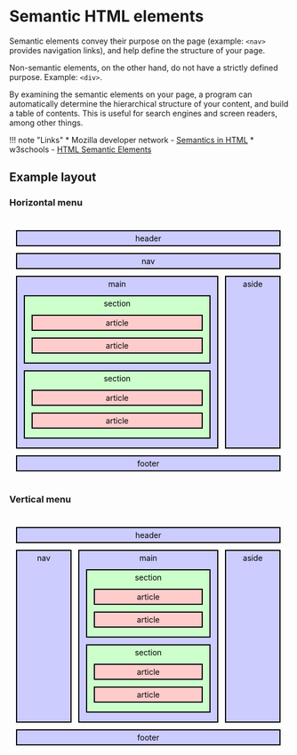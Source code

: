 # Semantic HTML elements

Semantic elements convey their purpose on the page (example: `<nav>` provides navigation links), and help define the structure of your page.

Non-semantic elements, on the other hand, do not have a strictly defined purpose. Example:&nbsp;`<div>`.

By examining the semantic elements on your page, a program can automatically determine the hierarchical structure of your content, and build a table of contents. This is useful for search engines and screen readers, among other things.

!!! note "Links"
    * Mozilla developer network - [Semantics in HTML](https://developer.mozilla.org/en-US/docs/Glossary/semantics#semantics_in_html)
    * w3schools - [HTML Semantic Elements](https://www.w3schools.com/html/html5_semantic_elements.asp)

## Example layout

<style>
    .semantic-example-container {
        width: 500px;
        --semantic-example-margin: 12px;
        margin-bottom: 40px;
        margin-top: 40px;
    }
    .semantic-example {
        border: 2px solid black;
        box-sizing: border-box;
        text-align: center;
        margin: var(--semantic-example-margin);
        padding-top: 4px;
        padding-bottom: 4px;
        color: black;
        background: #CCCCFF;
        box-shadow: var(--shadow-offset-high-X) var(--shadow-offset-high) var(--shadow-blur-high) var(--shadow-color-high);
    }

    .semantic-example > .semantic-example {
        background: #CCFFCC;
    }

    .semantic-example > .semantic-example > .semantic-example {
        background: #FFCCCC;
    }

    .semantic-example > .semantic-example > .semantic-example > .semantic-example {
        background: #FFFFAA;
    }

    .semantic-example-flex {
        display: flex;
        gap: var(--semantic-example-margin);
        margin-left: var(--semantic-example-margin);
        margin-right: var(--semantic-example-margin);
    }

    .semantic-example-flex.horizontal-nav > div:nth-child(1) {
        flex-grow: 1;
    }

    .semantic-example-flex.horizontal-nav > div:nth-child(2) {
        width: 100px;
    }

    .semantic-example-flex > * {
        margin: 0px;
    }

    .semantic-example-flex.vertical-nav > div:nth-child(2) {
        flex-grow: 1;
    }

    .semantic-example-flex.vertical-nav > div:nth-child(3) {
        width: 100px;
    }

    .semantic-example-flex.vertical-nav > div:nth-child(1) {
        width: 100px;
    }
    
</style>

### Horizontal menu

<div class="semantic-example-container">
    <div class="semantic-example">
        header
    </div>
    <div class="semantic-example">
        nav
    </div>
    <div class="semantic-example-flex horizontal-nav">
        <div class="semantic-example">
            main
            <div class="semantic-example">
                section
                <div class="semantic-example">
                    article
                </div>
                <div class="semantic-example">
                    article
                </div>
            </div>
            <div class="semantic-example">
                section
                <div class="semantic-example">
                    article
                </div>
                <div class="semantic-example">
                    article
                </div>
            </div>
        </div>
        <div class="semantic-example">
            aside
        </div>
    </div>
    <div class="semantic-example">
        footer
    </div>
</div>

### Vertical menu

<div class="semantic-example-container">
    <div class="semantic-example">
        header
    </div>
    <div class="semantic-example-flex vertical-nav">
        <div class="semantic-example">
            nav
        </div>
        <div class="semantic-example">
            main
            <div class="semantic-example">
                section
                <div class="semantic-example">
                    article
                </div>
                <div class="semantic-example">
                    article
                </div>
            </div>
            <div class="semantic-example">
                section
                <div class="semantic-example">
                    article
                </div>
                <div class="semantic-example">
                    article
                </div>
            </div>
        </div>
        <div class="semantic-example">
            aside
        </div>
    </div>
    <div class="semantic-example">
        footer
    </div>
</div>